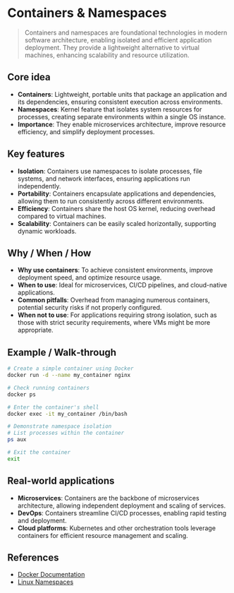 # Containers & Namespaces

> Containers and namespaces are foundational technologies in modern software architecture, enabling isolated and efficient application deployment. They provide a lightweight alternative to virtual machines, enhancing scalability and resource utilization.

## Core idea
- **Containers**: Lightweight, portable units that package an application and its dependencies, ensuring consistent execution across environments.
- **Namespaces**: Kernel feature that isolates system resources for processes, creating separate environments within a single OS instance.
- **Importance**: They enable microservices architecture, improve resource efficiency, and simplify deployment processes.

## Key features
- **Isolation**: Containers use namespaces to isolate processes, file systems, and network interfaces, ensuring applications run independently.
- **Portability**: Containers encapsulate applications and dependencies, allowing them to run consistently across different environments.
- **Efficiency**: Containers share the host OS kernel, reducing overhead compared to virtual machines.
- **Scalability**: Containers can be easily scaled horizontally, supporting dynamic workloads.

## Why / When / How
- **Why use containers**: To achieve consistent environments, improve deployment speed, and optimize resource usage.
- **When to use**: Ideal for microservices, CI/CD pipelines, and cloud-native applications.
- **Common pitfalls**: Overhead from managing numerous containers, potential security risks if not properly configured.
- **When not to use**: For applications requiring strong isolation, such as those with strict security requirements, where VMs might be more appropriate.

## Example / Walk‑through
```bash
# Create a simple container using Docker
docker run -d --name my_container nginx

# Check running containers
docker ps

# Enter the container's shell
docker exec -it my_container /bin/bash

# Demonstrate namespace isolation
# List processes within the container
ps aux

# Exit the container
exit
```

## Real-world applications
- **Microservices**: Containers are the backbone of microservices architecture, allowing independent deployment and scaling of services.
- **DevOps**: Containers streamline CI/CD processes, enabling rapid testing and deployment.
- **Cloud platforms**: Kubernetes and other orchestration tools leverage containers for efficient resource management and scaling.

## References
- [Docker Documentation](https://docs.docker.com/)
- [Linux Namespaces](https://man7.org/linux/man-pages/man7/namespaces.7.html)